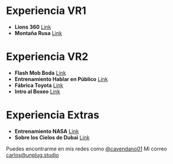 # Experiencia VR1

- **Lions 360** [Link](https://www.youtube.com/watch?v=sPyAQQklc1s)
- **Montaña Rusa** [Link](https://www.youtube.com/watch?v=ix9Ioymijfw)

# Experiencia VR2

- **Flash Mob Boda** [Link](https://www.youtube.com/watch?v=9e0sNT6tO-s)
- **Entrenamiento Hablar en Público** [Link](https://www.youtube.com/watch?v=5tTUpe-RDqA)
- **Fábrica Toyota** [Link](https://www.youtube.com/watch?v=bvqDVjk56EI)
- **Intro al Boxeo** [Link](https://www.youtube.com/watch?v=PcZfAx9zeI4)

# Experiencia Extras

- **Entrenamiento NASA** [Link](https://www.youtube.com/watch?v=lil_I_-7aOM)
- **Sobre los Cielos de Dubai** [Link](https://www.youtube.com/watch?v=AX4hWfyHr5g)




Puedes encontrarme en mis redes como [@cavendano01](https://twitter.com/cavendano01) 
Mi correo  [carlos@unplug.studio](mailto:carlos@unplug.studio)

